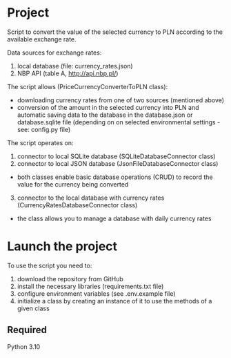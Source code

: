# Project

Script to convert the value of the selected currency to PLN according to the available
exchange rate.

Data sources for exchange rates:

1) local database (file: currency_rates.json)
2) NBP API (table A, http://api.nbp.pl/)

The script allows (PriceCurrencyConverterToPLN class):

- downloading currency rates from one of two sources (mentioned above)
- conversion of the amount in the selected currency into PLN and automatic saving
  data to the database in the database.json or database.sqlite file (depending on
  on selected environmental settings - see: config.py file)

The script operates on:

1) connector to local SQLite database (SQLiteDatabaseConnector class)
2) connector to local JSON database (JsonFileDatabaseConnector class)
- both classes enable basic database operations (CRUD) to record the value for
  the currency being converted
3) connector to the local database with currency rates (CurrencyRatesDatabaseConnector class)
- the class allows you to manage a database with daily currency rates


# Launch the project

To use the script you need to:

1) download the repository from GitHub
2) install the necessary libraries (requirements.txt file)
3) configure environment variables (see .env.example file)
4) initialize a class by creating an instance of it to use the methods of a given class


## Required
Python 3.10
